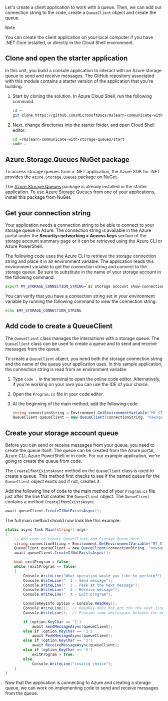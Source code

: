 Let's create a client application to work with a queue. Then, we can add our connection string to the code, create a `QueueClient` object and create the queue.

> [!NOTE]
> You can create the client application on your local computer if you have .NET Core installed, or directly in the Cloud Shell environment.

## Clone and open the starter application

In this unit, you build a console application to interact with an Azure storage queue to send and receive messages. The GitHub repository associated with this module contains a starter version of the application that you're building.

1. Start by cloning the solution. In Azure Cloud Shell, run the following command.

    ```bash
    cd ~
    git clone https://github.com/MicrosoftDocs/mslearn-communicate-with-storage-queues.git
    ```

1. Next, change directories into the starter folder, and open Cloud Shell editor.

    ```bash
    cd ~/mslearn-communicate-with-storage-queues/start
    code .
    ```

## Azure.Storage.Queues NuGet package

To access storage queues from a .NET application, the Azure SDK for .NET provides the `Azure.Storage.Queues` package on NuGet.

The [Azure.Storage.Queues](https://www.nuget.org/packages/Azure.Storage.Queues/) package is already installed in the starter application. To use Azure Storage Queues from one of your applications, install this package from NuGet.

## Get your connection string

Your application needs a connection string to be able to connect to your storage queue in Azure. The connection string is available in the Azure portal under the **Security+networking > Access keys** section of the storage account summary page or it can be retrieved using the Azure CLI or Azure PowerShell.

The following code uses the Azure CLI to retrieve the storage connection string and place it in an environment variable. The application reads this environment variable to get the connection string and connect to the storage queue. Be sure to substitute in the name of your storage account in the following command.

```bash
export MY_STORAGE_CONNECTION_STRING=`az storage account show-connection-string -g <rgn>[sandbox resource group name]</rgn> --output tsv -n <storage account name>`
```

You can verify that you have a connection string set in your environment variable by running the following command to view the connection string:

```bash
echo $MY_STORAGE_CONNECTION_STRING
```

## Add code to create a QueueClient

The `QueueClient` class manages the interactions with a storage queue. The `QueueClient` class can be used to create a queue and to send and receive messages from the queue.

To create a `QueueClient` object, you need both the storage connection string and the name of the queue your application uses. In this sample application, the connection string is read from an environment variable.

1. Type `code .` in the terminal to open the online code editor. Alternatively, if you're working on your own you can use the IDE of your choice.

1. Open the `Program.cs` file in your code editor.

1. At the beginning of the main method, add the following code.

    ```csharp
    string connectionString = Environment.GetEnvironmentVariable("MY_STORAGE_CONNECTION_STRING");
    QueueClient queueClient = new QueueClient(connectionString, "newsqueue");
    ```

## Create your storage account queue

Before you can send or receive messages from your queue, you need to create the queue itself. The queue can be created from the Azure portal, Azure CLI, Azure PowerShell or in code. For our example application, we're going to create the queue from code.

The `CreateIfNotExistsAsync` method on the `QueueClient` class is used to create a queue. This method first checks to see if the named queue for the `QueueClient` object exists and if not, creates it.

Add the following line of code to the main method of your `Program.cs` file just after the line that creates the `QueueClient` object.
The `QueueClient` contains a method `CreateIfNotExistsAsync`.

```csharp
await queueClient.CreateIfNotExistsAsync();
```

The full main method should now look like this example:

```csharp
static async Task Main(string[] args)
{
    // Add code to create QueueClient and Storage Queue Here
    string connectionString = Environment.GetEnvironmentVariable("MY_STORAGE_CONNECTION_STRING");
    QueueClient queueClient = new QueueClient(connectionString, "newsqueue");
    await queueClient.CreateIfNotExistsAsync();

    bool exitProgram = false;
    while (exitProgram == false)
    {
        Console.WriteLine("What operation would you like to perform?");
        Console.WriteLine("  1 - Send message");
        Console.WriteLine("  2 - Peek at the next message");
        Console.WriteLine("  3 - Receive message");
        Console.WriteLine("  X - Exit program");

        ConsoleKeyInfo option = Console.ReadKey();
        Console.WriteLine();  // ReadKey does not got the the next line, so this does
        Console.WriteLine();  // Provide some whitespace between the menu and the action

        if (option.KeyChar == '1')
            await SendMessageAsync(queueClient);
        else if (option.KeyChar == '2')
            await PeekMessageAsync(queueClient);
        else if (option.KeyChar == '3')
            await ReceiveMessageAsync(queueClient);
        else if (option.KeyChar == 'X')
            exitProgram = true;
        else
            Console.WriteLine("invalid choice");
    }
}
```

Now that the application is connecting to Azure and creating a storage queue, we can work on implementing code to send and receive messages from the queue.
